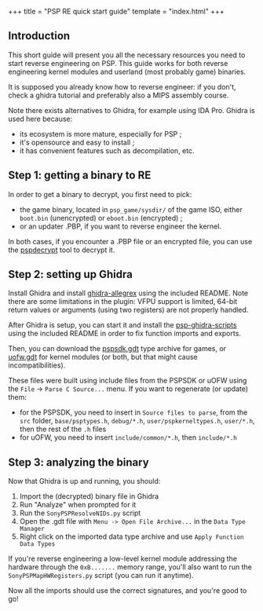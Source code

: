 +++
title = "PSP RE quick start guide"
template = "index.html"
+++

## Introduction

This short guide will present you all the necessary resources you need to start reverse
engineering on PSP. This guide works for both reverse engineering kernel modules and
userland (most probably game) binaries.

It is supposed you already know how to reverse engineer: if you don't, check a ghidra
tutorial and preferably also a MIPS assembly course.

Note there exists alternatives to Ghidra, for example using IDA Pro. Ghidra is used here because:
- its ecosystem is more mature, especially for PSP ;
- it's opensource and easy to install ;
- it has convenient features such as decompilation, etc.

## Step 1: getting a binary to RE

In order to get a binary to decrypt, you first need to pick:
- the game binary, located in `psp_game/sysdir/` of the game ISO, either `boot.bin` (unencrypted) or `eboot.bin` (encrypted) ;
- or an updater .PBP, if you want to reverse engineer the kernel.

In both cases, if you encounter a .PBP file or an encrypted file, you can use the
[pspdecrypt](https://github.com/John-K/pspdecrypt) tool to decrypt it.

## Step 2: setting up Ghidra

Install Ghidra and install [ghidra-allegrex](https://github.com/kotcrab/ghidra-allegrex) using
the included README. Note there are some limitations in the plugin: VFPU support is limited,
64-bit return values or arguments (using two registers) are not properly handled.

After Ghidra is setup, you can start it and install the
[psp-ghidra-scripts](https://github.com/pspdev/psp-ghidra-scripts) using the included README
in order to fix function imports and exports.

Then, you can download the [pspsdk.gdt](/pspsdk.gdt) type archive for games, or
[uofw.gdt](/uofw.gdt) for kernel modules (or both, but that might cause incompatibilities).

These files were built using include files from the PSPSDK or uOFW using the `File` -> `Parse C Source...` menu.
If you want to regenerate (or update) them:
- for the PSPSDK, you need to insert in `Source files to parse`, from the `src` folder,
`base/psptypes.h`, `debug/*.h`, `user/pspkerneltypes.h`, `user/*.h`, then the rest of the `.h` files
- for uOFW, you need to insert `include/common/*.h`, then `include/*.h`

## Step 3: analyzing the binary

Now that Ghidra is up and running, you should:
1. Import the (decrypted) binary file in Ghidra
2. Run "Analyze" when prompted for it
3. Run the `SonyPSPResolveNIDs.py` script
4. Open the .gdt file with `Menu -> Open File Archive...` in the `Data Type Manager`
5. Right click on the imported data type archive and use `Apply Function Data Types`

If you're reverse engineering a low-level kernel module addressing the hardware through the `0xB.......`
memory range, you'll also want to run the `SonyPSPMapHWRegisters.py` script (you can run it anytime).

Now all the imports should use the correct signatures, and you're good to go!

